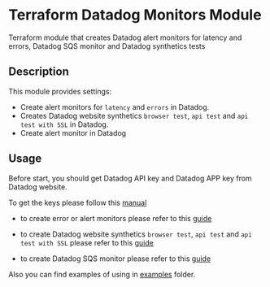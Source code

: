 # Terraform Datadog Monitors Module

Terraform module that creates Datadog alert monitors for latency and errors, Datadog SQS monitor and Datadog synthetics tests

## Description

This module provides settings:

- Create alert monitors for `latency` and `errors` in Datadog.
- Creates Datadog website synthetics `browser test`, `api test` and `api test with SSL` in Datadog.
- Create alert monitor in Datadog

## Usage

Before start, you should get Datadog API key and Datadog APP key from Datadog website.

To get the keys please follow this [manual](https://docs.datadoghq.com/account_management/api-app-keys/)

- to create error or alert monitors please refer to this [guide](./modules/apm/README.md)
  
- to create Datadog website synthetics `browser test`, `api test` and `api test with SSL` please refer to this [guide](./modules/synthetics/README.md)
 
- to create Datadog SQS monitor please refer to this [guide](./modules/sqs/README.md)

Also you can find examples of using in [examples](./examples) folder.
